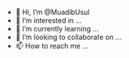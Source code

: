 - 👋 Hi, I’m @MuadibUsul
- 👀 I’m interested in ...
- 🌱 I’m currently learning ...
- 💞️ I’m looking to collaborate on ...
- 📫 How to reach me ...

<!---
MuadibUsul/MuadibUsul is a ✨ special ✨ repository because its `README.md` (this file) appears on your GitHub profile.
You can click the Preview link to take a look at your changes.
--->
